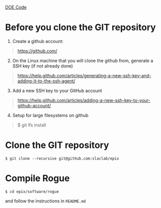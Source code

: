[DOE Code](https://www.osti.gov/doecode/biblio/80877)

# Before you clone the GIT repository

1) Create a github account:
> https://github.com/

2) On the Linux machine that you will clone the github from, generate a SSH key (if not already done)
> https://help.github.com/articles/generating-a-new-ssh-key-and-adding-it-to-the-ssh-agent/

3) Add a new SSH key to your GitHub account
> https://help.github.com/articles/adding-a-new-ssh-key-to-your-github-account/

4) Setup for large filesystems on github
> $ git lfs install

# Clone the GIT repository
```
$ git clone --recursive git@github.com:slaclab/epix
```

# Compile Rogue
```
$ cd epix/software/rogue
```
and follow the instructions in ```README.md```
